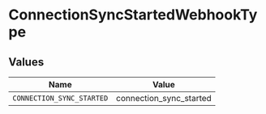 # ConnectionSyncStartedWebhookType


## Values

| Name                      | Value                     |
| ------------------------- | ------------------------- |
| `CONNECTION_SYNC_STARTED` | connection_sync_started   |